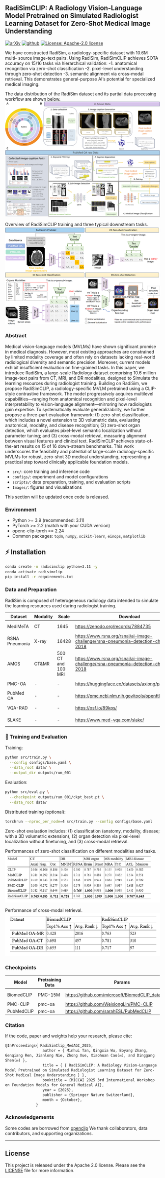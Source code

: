 ## RadiSimCLIP: A Radiology Vision-Language Model Pretrained on Simulated Radiologist Learning Dataset for Zero-Shot Medical Image Understanding

[![arXiv](https://img.shields.io/badge/MedAGI-2025.09-b31b1b.svg?style=for-the-badge)](https://medagi2025.github.io/) [![github](https://img.shields.io/badge/Github-RadiSimCLIP-orange)](https://github.com/so-ux/RadiSimCLIP)
<a href="#LICENSE--citation"><img alt="License: Apache-2.0 license" src="https://img.shields.io/badge/LICENSE-Apache 2.0-blue.svg"/></a>

We have constructed RadiSim, a radiology-specific dataset with 10.6M multi- source image-text pairs. Using RadiSim, RadiSimCLIP achieves SOTA accuracy on 15/16 tasks via hierarchical validation:
-1. anatomical recognition via zero-shot classification
-2. pixel-level understanding through zero-shot detection
-3. semantic alignment via cross-modal retrieval.
This demonstrates general-purpose AI’s potential for specialized medical imaging.

The data distribution of the RadiSim dataset and its partial data processing workflow are shown below.
![Dataset](Images/dataset.png)

Overview of RadiSimCLIP training and three typical downstream tasks.
![downsteam task](Images/down_task.png)

### Abstract

Medical vision-language models (MVLMs) have shown significant promise in medical diagnosis. However, most existing approaches are constrained by limited modality coverage and often rely on datasets lacking real-world radiological diversity and semantic precision. Moreover, current models exhibit insufficient evaluation on fine-grained tasks. In this paper, we introduce RadiSim, a large-scale Radiology dataset comprising 10.6 million image-text pairs from CT, MRI, and DR modalities, designed to Simulate the learning resources during radiologist training. Building on RadiSim, we propose RadiSimCLIP, a radiology-specific MVLM pretrained using a CLIP-style contrastive framework. The model progressively acquires multilevel capabilities—ranging from anatomical recognition and pixel-level interpretability to vision-language alignment—mirroring how radiologists gain expertise. To systematically evaluate generalizability, we further propose a three-part evaluation framework: (1) zero-shot classification, which includes a novel extension to 3D volumetric data, evaluating anatomical, modality, and disease recognition; (2) zero-shot organ detection, which evaluates pixel-level semantic localization without parameter tuning; and (3) cross-modal retrieval, measuring alignment between visual features and clinical text. RadiSimCLIP achieves state-of-the-art results on 15 of 16 down-stream benchmarks. This work underscores the feasibility and potential of large-scale radiology-specific MVLMs for robust, zero-shot 3D medical understanding, representing a practical step toward clinically applicable foundation models.

- `src/`: core training and inference code
- `configs/`: experiment and model configurations
- `scripts/`: data preparation, training, and evaluation scripts
- `Images/`: figures and visualizations

This section will be updated once code is released.

### Environment

- Python >= 3.9 (recommended: 3.11)
- PyTorch >= 2.2 (match with your CUDA version)
- openc-clip-torch == 2.24
- Common packages: `tqdm`, `numpy`, `scikit-learn`, `einops`, `matplotlib`

## ⚡️ Installation

```bash
conda create -n radisimclip python=3.11 -y
conda activate radisimclip
pip install -r requirements.txt
```

### Data and Preparation

RadiSim is composed of heterogeneous radiology data intended to simulate the learning resources used during radiologist training.

| Dataset | Modality | Scale | Download | License |
| --- | --- | --- | --- | --- |
|MediMeTA | CT | 1645 | https://zenodo.org/records/7884735 | Open Access |
|RSNA Pneumonia | X-ray | 16428 | https://www.rsna.org/rsnai/ai-image-challenge/rsna-pneumonia-detection-challenge-2018 | Open Access |
|AMOS | CT&MR | 500 CT and 100 MRI | https://www.rsna.org/rsnai/ai-image-challenge/rsna-pneumonia-detection-challenge-2018 | Open Access | 
| PMC-OA | - | - | https://huggingface.co/datasets/axiong/pmc_oa_beta | Open Access |
| PubMed OA | - | - | https://pmc.ncbi.nlm.nih.gov/tools/openftlist/ | Open Access |
| VQA-RAD | - | - | https://osf.io/89kps/| Open Access |
| SLAKE | - | - | https://www.med-vqa.com/slake/ | Open Access |

### 🚀 Training and Evaluation

Training:

```bash
python src/train.py \
  --config configs/base.yaml \
  --data_root data/ \
  --output_dir outputs/run_001
```

Evaluation:

```bash
python src/eval.py \
  --checkpoint outputs/run_001/ckpt_best.pt \
  --data_root data/
```

Distributed training (optional):

```bash
torchrun --nproc_per_node=4 src/train.py --config configs/base.yaml
```

Zero-shot evaluation includes: (1) classification (anatomy, modality, disease; with a 3D volumetric extension), (2) organ detection via pixel-level localization without finetuning, and (3) cross-modal retrieval.

Performances of zero-shot classification on different modalities and tasks.
![Dataset](Images/ret_cls.png)

 Performance of cross-modal retrieval.
![downsteam task](Images/ret_retrieval.png)

### Checkpoints

| Model | Pretraining Data | Params | Link |
| --- | --- | --- | --- |
| BiomedCLIP | PMC-15M | <https://github.com/microsoft/BiomedCLIP_data_pipeline> | <https://huggingface.co/microsoft/BiomedCLIP-PubMedBERT_256-vit_base_patch16_224> |
| PMC-CLIP | pmc-oa | <https://github.com/WeixiongLin/PMC-CLIP> | <https://huggingface.co/datasets/axiong/pmc_oa/tree/main> |
| PubMedCLIP | pmc-oa | <https://github.com/sarahESL/PubMedCLIP> | <https://huggingface.co/sarahESL/PubMedCLIP/tree/maintree/main> |

### Citation

If the code, paper and weights help your research, please cite:

```
@InProceedings{ RadiSimClip_MedAGI_2025,
                 author = { Minhui Tan, Qingxia Wu, Boyang Zhang, Genqiang Ren, Jianlong Nie, Zhong Xue, Xiaohuan Cao(✉), and Dinggang Shen(✉) },
                 title = { { RadiSimCLIP: A Radiology Vision-Language Model Pretrained on Simulated Radiologist Learning Dataset for Zero-Shot Medical Image Understanding } }, 
                 booktitle = {MICCAI 2025 3rd International Workshop on Foundation Models for General Medical AI},
                 year = {2025},
                 publisher = {Springer Nature Switzerland},
                 month = {October},
              }
```

### Acknowledgements

Some codes are borrowed from [openclip](https://github.com/mlfoundations/open_clip)
We thank collaborators, data contributors, and supporting organizations.

---

## License

This project is released under the Apache 2.0 license. Please see the [LICENSE](LICENSE) file for more information.
